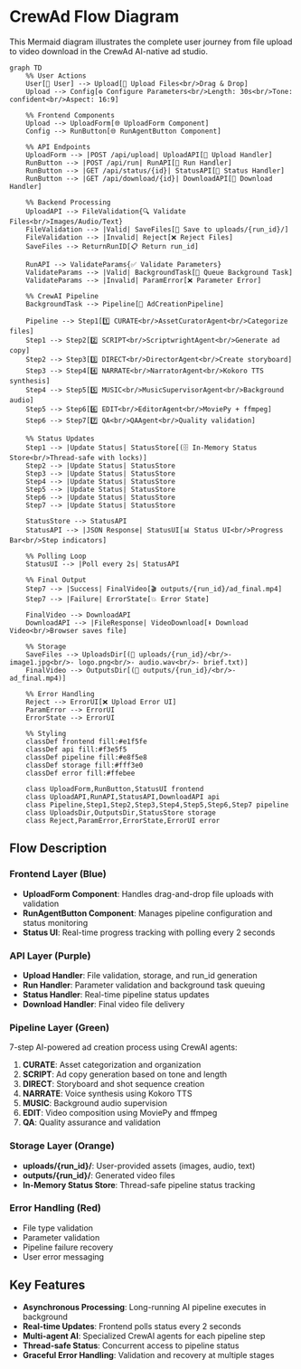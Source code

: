 # CrewAd Flow Diagram

This Mermaid diagram illustrates the complete user journey from file upload to video download in the CrewAd AI-native ad studio.

```mermaid
graph TD
    %% User Actions
    User[👤 User] --> Upload[📁 Upload Files<br/>Drag & Drop]
    Upload --> Config[⚙️ Configure Parameters<br/>Length: 30s<br/>Tone: confident<br/>Aspect: 16:9]
    
    %% Frontend Components
    Upload --> UploadForm[🌐 UploadForm Component]
    Config --> RunButton[🌐 RunAgentButton Component]
    
    %% API Endpoints
    UploadForm --> |POST /api/upload| UploadAPI[📡 Upload Handler]
    RunButton --> |POST /api/run| RunAPI[📡 Run Handler]
    RunButton --> |GET /api/status/{id}| StatusAPI[📡 Status Handler]
    RunButton --> |GET /api/download/{id}| DownloadAPI[📡 Download Handler]
    
    %% Backend Processing
    UploadAPI --> FileValidation{🔍 Validate Files<br/>Images/Audio/Text}
    FileValidation --> |Valid| SaveFiles[💾 Save to uploads/{run_id}/]
    FileValidation --> |Invalid| Reject[❌ Reject Files]
    SaveFiles --> ReturnRunID[📋 Return run_id]
    
    RunAPI --> ValidateParams{✅ Validate Parameters}
    ValidateParams --> |Valid| BackgroundTask[🔄 Queue Background Task]
    ValidateParams --> |Invalid| ParamError[❌ Parameter Error]
    
    %% CrewAI Pipeline
    BackgroundTask --> Pipeline[🤖 AdCreationPipeline]
    
    Pipeline --> Step1[1️⃣ CURATE<br/>AssetCuratorAgent<br/>Categorize files]
    Step1 --> Step2[2️⃣ SCRIPT<br/>ScriptwrightAgent<br/>Generate ad copy]
    Step2 --> Step3[3️⃣ DIRECT<br/>DirectorAgent<br/>Create storyboard]
    Step3 --> Step4[4️⃣ NARRATE<br/>NarratorAgent<br/>Kokoro TTS synthesis]
    Step4 --> Step5[5️⃣ MUSIC<br/>MusicSupervisorAgent<br/>Background audio]
    Step5 --> Step6[6️⃣ EDIT<br/>EditorAgent<br/>MoviePy + ffmpeg]
    Step6 --> Step7[7️⃣ QA<br/>QAAgent<br/>Quality validation]
    
    %% Status Updates
    Step1 --> |Update Status| StatusStore[(🗄️ In-Memory Status Store<br/>Thread-safe with locks)]
    Step2 --> |Update Status| StatusStore
    Step3 --> |Update Status| StatusStore
    Step4 --> |Update Status| StatusStore
    Step5 --> |Update Status| StatusStore
    Step6 --> |Update Status| StatusStore
    Step7 --> |Update Status| StatusStore
    
    StatusStore --> StatusAPI
    StatusAPI --> |JSON Response| StatusUI[📊 Status UI<br/>Progress Bar<br/>Step indicators]
    
    %% Polling Loop
    StatusUI --> |Poll every 2s| StatusAPI
    
    %% Final Output
    Step7 --> |Success| FinalVideo[🎬 outputs/{run_id}/ad_final.mp4]
    Step7 --> |Failure| ErrorState[💥 Error State]
    
    FinalVideo --> DownloadAPI
    DownloadAPI --> |FileResponse| VideoDownload[⬇️ Download Video<br/>Browser saves file]
    
    %% Storage
    SaveFiles --> UploadsDir[(📂 uploads/{run_id}/<br/>- image1.jpg<br/>- logo.png<br/>- audio.wav<br/>- brief.txt)]
    FinalVideo --> OutputsDir[(📂 outputs/{run_id}/<br/>- ad_final.mp4)]
    
    %% Error Handling
    Reject --> ErrorUI[❌ Upload Error UI]
    ParamError --> ErrorUI
    ErrorState --> ErrorUI
    
    %% Styling
    classDef frontend fill:#e1f5fe
    classDef api fill:#f3e5f5
    classDef pipeline fill:#e8f5e8
    classDef storage fill:#fff3e0
    classDef error fill:#ffebee
    
    class UploadForm,RunButton,StatusUI frontend
    class UploadAPI,RunAPI,StatusAPI,DownloadAPI api
    class Pipeline,Step1,Step2,Step3,Step4,Step5,Step6,Step7 pipeline
    class UploadsDir,OutputsDir,StatusStore storage
    class Reject,ParamError,ErrorState,ErrorUI error
```

## Flow Description

### Frontend Layer (Blue)
- **UploadForm Component**: Handles drag-and-drop file uploads with validation
- **RunAgentButton Component**: Manages pipeline configuration and status monitoring
- **Status UI**: Real-time progress tracking with polling every 2 seconds

### API Layer (Purple)
- **Upload Handler**: File validation, storage, and run_id generation
- **Run Handler**: Parameter validation and background task queuing
- **Status Handler**: Real-time pipeline status updates
- **Download Handler**: Final video file delivery

### Pipeline Layer (Green)
7-step AI-powered ad creation process using CrewAI agents:
1. **CURATE**: Asset categorization and organization
2. **SCRIPT**: Ad copy generation based on tone and length
3. **DIRECT**: Storyboard and shot sequence creation
4. **NARRATE**: Voice synthesis using Kokoro TTS
5. **MUSIC**: Background audio supervision
6. **EDIT**: Video composition using MoviePy and ffmpeg
7. **QA**: Quality assurance and validation

### Storage Layer (Orange)
- **uploads/{run_id}/**: User-provided assets (images, audio, text)
- **outputs/{run_id}/**: Generated video files
- **In-Memory Status Store**: Thread-safe pipeline status tracking

### Error Handling (Red)
- File type validation
- Parameter validation  
- Pipeline failure recovery
- User error messaging

## Key Features

- **Asynchronous Processing**: Long-running AI pipeline executes in background
- **Real-time Updates**: Frontend polls status every 2 seconds
- **Multi-agent AI**: Specialized CrewAI agents for each pipeline step
- **Thread-safe Status**: Concurrent access to pipeline status
- **Graceful Error Handling**: Validation and recovery at multiple stages
